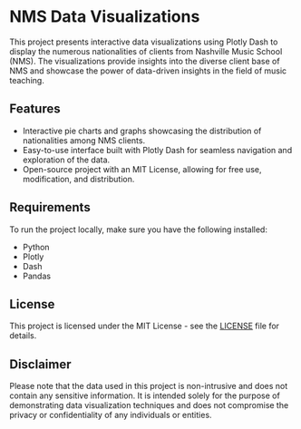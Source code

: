 # NMS Data Visualizations

This project presents interactive data visualizations using Plotly Dash to display the numerous nationalities of clients from Nashville Music School (NMS). The visualizations provide insights into the diverse client base of NMS and showcase the power of data-driven insights in the field of music teaching.

## Features

- Interactive pie charts and graphs showcasing the distribution of nationalities among NMS clients.
- Easy-to-use interface built with Plotly Dash for seamless navigation and exploration of the data.
- Open-source project with an MIT License, allowing for free use, modification, and distribution.

## Requirements

To run the project locally, make sure you have the following installed:

- Python
- Plotly
- Dash
- Pandas

## License

This project is licensed under the MIT License - see the [LICENSE](LICENSE) file for details.

## Disclaimer

Please note that the data used in this project is non-intrusive and does not contain any sensitive information. It is intended solely for the purpose of demonstrating data visualization techniques and does not compromise the privacy or confidentiality of any individuals or entities.
